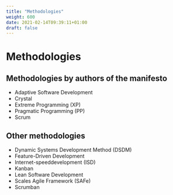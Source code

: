 ```yaml
---
title: "Methodologies"
weight: 600
date: 2021-02-14T09:39:11+01:00
draft: false
---
```


# Methodologies

## Methodologies by authors of the manifesto
- Adaptive Software Development
- Crystal
- Extreme Programming (XP)
- Pragmatic Programming (PP)
- Scrum


## Other methodologies
- Dynamic Systems Development Method (DSDM)
- Feature-Driven Development
- Internet-speeddevelopment (ISD)
- Kanban
- Lean Software Development
- Scales Agile Framework (SAFe)
- Scrumban
